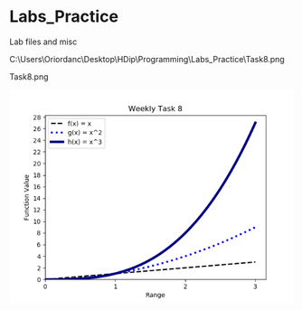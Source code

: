# Labs_Practice
Lab files and misc

C:\Users\Oriordanc\Desktop\HDip\Programming\Labs_Practice\Task8.png


Task8.png

![graph](https://github.com/conor1982/Labs_Practice/blob/master/Task8.png)